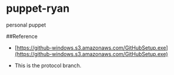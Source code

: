 # puppet-ryan
personal puppet

##Reference
- [https://github-windows.s3.amazonaws.com/GitHubSetup.exe](https://github-windows.s3.amazonaws.com/GitHubSetup.exe)

* This is the protocol branch.
